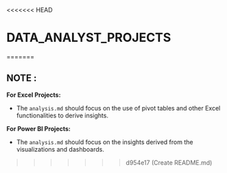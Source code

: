 <<<<<<< HEAD
# DATA_ANALYST_PROJECTS
=======

## NOTE :
**For Excel Projects:**
- The `analysis.md` should focus on the use of pivot tables and other Excel functionalities to derive insights.

**For Power BI Projects:**
- The `analysis.md` should focus on the insights derived from the visualizations and dashboards.
>>>>>>> d954e17 (Create README.md)
